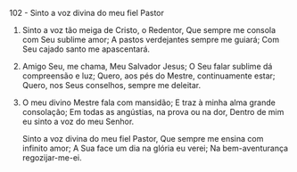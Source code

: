 102 - Sinto a voz divina do meu fiel Pastor

1. Sinto a voz tão meiga de Cristo, o Redentor,
   Que sempre me consola com Seu sublime amor;
   A pastos verdejantes sempre me guiará;
   Com Seu cajado santo me apascentará.

2. Amigo Seu, me chama, Meu Salvador Jesus;
   O Seu falar sublime dá compreensão e luz;
   Quero, aos pés do Mestre, continuamente estar;
   Quero, nos Seus conselhos, sempre me deleitar.

3. O meu divino Mestre fala com mansidão;
   E traz à minha alma grande consolação;
   Em todas as angústias, na prova ou na dor,
   Dentro de mim eu sinto a voz do meu Senhor.

   Sinto a voz divina do meu fiel Pastor,
   Que sempre me ensina com infinito amor;
   A Sua face um dia na glória eu verei;
   Na bem-aventurança regozijar-me-ei.
